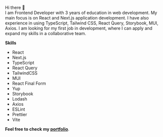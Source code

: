 Hi there 👋 <br />
I am Frontend Developer with 3 years of education in web development. My main focus is on React and Next.js application development. I have also experience in using TypeScript, Tailwind CSS, React Query, Storybook, MUI, Axios.
I am looking for my first job in development, where I can apply and expand my skills in a collaborative team.

**Skills**

- React
- Next.js
- TypeScript
- React Query
- TailwindCSS
- MUI
- React Final Form
- Yup
- Storybook
- Lodash
- Axios
- ESLint
- Prettier
- Vite

**Feel free to check my [portfolio](https://vcelakmarek.github.io/Portfolio/)**.
